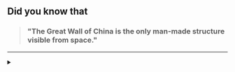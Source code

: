 ## Did you know that

<h3>
  <blockquote>
<!--START_SECTION:debris-->                                                                                                                                                                                                                                                                                                                         
"The Great Wall of China is the only man-made structure visible from space."
<!--END_SECTION:debris-->
  </blockquote>
</h3>

-----

<details>
  <summary></summary>

<img src="https://github-readme-stats.vercel.app/api?show_icons=true&hide=issues&username=ekickx"> <img src="https://github-readme-stats.vercel.app/api/top-langs/?layout=compact&username=ekickx">

</details>
